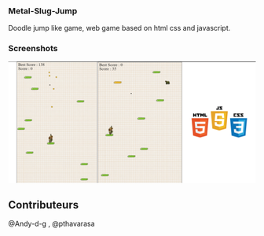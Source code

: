 ### Metal-Slug-Jump

Doodle jump like game, web game based on html css and javascript.

### Screenshots

![](assets/metalslug.png)

## Contributeurs

@Andy-d-g , @pthavarasa
